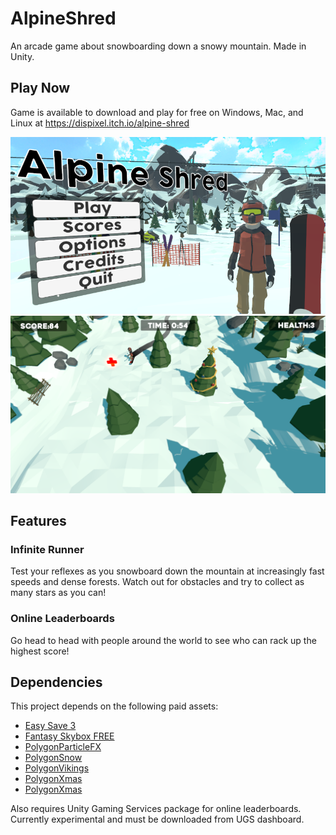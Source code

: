 # AlpineShred
An arcade game about snowboarding down a snowy mountain. Made in Unity.

## Play Now

Game is available to download and play for free on Windows, Mac, and Linux at https://dispixel.itch.io/alpine-shred

<p align="center">
  <img src="Screenshots/screenshot2.png" />
  <img src="Screenshots/screenshot4.png" />
</p>

## Features

### Infinite Runner

Test your reflexes as you snowboard down the mountain at increasingly fast speeds and dense forests. Watch out for obstacles and try to collect as many stars as you can!

### Online Leaderboards

Go head to head with people around the world to see who can rack up the highest score!

## Dependencies
This project depends on the following paid assets:

- [Easy Save 3](https://assetstore.unity.com/packages/tools/utilities/easy-save-the-complete-save-data-serializer-system-768)
- [Fantasy Skybox FREE](https://assetstore.unity.com/packages/2d/textures-materials/sky/fantasy-skybox-free-18353)
- [PolygonParticleFX](https://assetstore.unity.com/packages/vfx/particles/polygon-particle-fx-low-poly-3d-art-by-synty-168372)
- [PolygonSnow](https://assetstore.unity.com/packages/3d/characters/polygon-snow-kit-low-poly-3d-art-by-synty-134501)
- [PolygonVikings](https://assetstore.unity.com/packages/3d/environments/fantasy/polygon-vikings-low-poly-3d-art-by-synty-85664)
- [PolygonXmas](https://syntystore.com/products/polygon-xmas-pack?_pos=1&_sid=5b5567561&_ss=r)
- [PolygonXmas](himom.com)

Also requires Unity Gaming Services package for online leaderboards. Currently experimental and must be downloaded from UGS dashboard.


[1]: https://assetstore.unity.com/packages/tools/utilities/easy-save-the-complete-save-data-serializer-system-768


